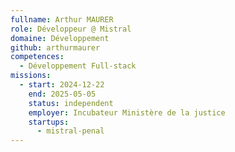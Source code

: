 ```yaml
---
fullname: Arthur MAURER
role: Développeur @ Mistral
domaine: Développement
github: arthurmaurer
competences:
  - Développement Full-stack
missions:
  - start: 2024-12-22
    end: 2025-05-05
    status: independent
    employer: Incubateur Ministère de la justice
    startups:
      - mistral-penal
---
```

